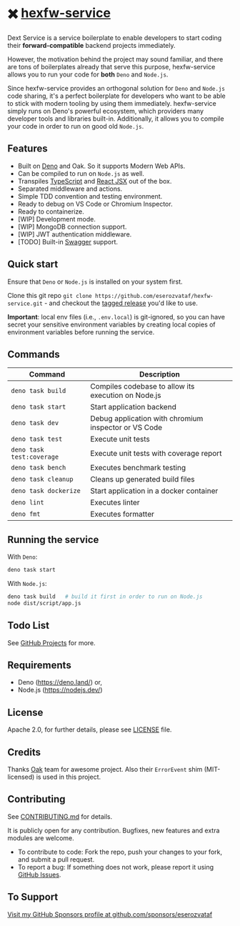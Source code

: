 # ✖️ [hexfw-service](https://github.com/eserozvataf/hexfw-service)

Dext Service is a service boilerplate to enable developers to start coding their
**forward-compatible** backend projects immediately.

However, the motivation behind the project may sound familiar, and there are
tons of boilerplates already that serve this purpose, hexfw-service allows you to
run your code for **both** `Deno` and `Node.js`.

Since hexfw-service provides an orthogonal solution for `Deno` and `Node.js` code
sharing, it's a perfect boilerplate for developers who want to be able to stick
with modern tooling by using them immediately. hexfw-service simply runs on Deno's
powerful ecosystem, which providers many developer tools and libraries built-in.
Additionally, it allows you to compile your code in order to run on good old
`Node.js`.

## Features

- Built on [Deno](https://deno.land) and Oak. So it supports Modern Web APIs.
- Can be compiled to run on `Node.js` as well.
- Transpiles [TypeScript](https://www.typescriptlang.org/) and
  [React JSX](https://reactjs.org/) out of the box.
- Separated middleware and actions.
- Simple TDD convention and testing environment.
- Ready to debug on VS Code or Chromium Inspector.
- Ready to containerize.
- [WIP] Development mode.
- [WIP] MongoDB connection support.
- [WIP] JWT authentication middleware.
- [TODO] Built-in [Swagger](https://swagger.io) support.

## Quick start

Ensure that `Deno` or `Node.js` is installed on your system first.

Clone this git repo `git clone https://github.com/eserozvataf/hexfw-service.git` -
and checkout the
[tagged release](https://github.com/eserozvataf/hexfw-service/releases) you'd like
to use.

**Important**: local env files (i.e., `.env.local`) is git-ignored, so you can
have secret your sensitive environment variables by creating local copies of
environment variables before running the service.

## Commands

| Command                   | Description                                          |
| ------------------------- | ---------------------------------------------------- |
| `deno task build`         | Compiles codebase to allow its execution on Node.js  |
| `deno task start`         | Start application backend                            |
| `deno task dev`           | Debug application with chromium inspector or VS Code |
| `deno task test`          | Execute unit tests                                   |
| `deno task test:coverage` | Execute unit tests with coverage report              |
| `deno task bench`         | Executes benchmark testing                           |
| `deno task cleanup`       | Cleans up generated build files                      |
| `deno task dockerize`     | Start application in a docker container              |
| `deno lint`               | Executes linter                                      |
| `deno fmt`                | Executes formatter                                   |

## Running the service

With `Deno`:

```bash
deno task start
```

With `Node.js`:

```bash
deno task build   # build it first in order to run on Node.js
node dist/script/app.js
```

## Todo List

See [GitHub Projects](https://github.com/eserozvataf/hexfw-service/projects) for
more.

## Requirements

- Deno (https://deno.land/) or,
- Node.js (https://nodejs.dev/)

## License

Apache 2.0, for further details, please see [LICENSE](LICENSE) file.

## Credits

Thanks [Oak](https://github.com/oakserver/oak) team for awesome project. Also
their `ErrorEvent` shim (MIT-licensed) is used in this project.

## Contributing

See [CONTRIBUTING.md](CONTRIBUTING.md) for details.

It is publicly open for any contribution. Bugfixes, new features and extra
modules are welcome.

- To contribute to code: Fork the repo, push your changes to your fork, and
  submit a pull request.
- To report a bug: If something does not work, please report it using
  [GitHub Issues](https://github.com/eserozvataf/hexfw-service/issues).

## To Support

[Visit my GitHub Sponsors profile at github.com/sponsors/eserozvataf](https://github.com/sponsors/eserozvataf)
